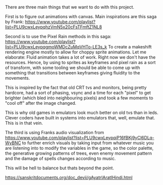 There are three main things that we want to do with this project.

First is to figure out animations with canvas. Main inspirations are this saga by Frank:
https://www.youtube.com/playlist?list=PLU9cwxLeypqhzVmN5x20cFsTFmftZ1NL8

Second is to use the Pixel Rain methods in this saga:
https://www.youtube.com/playlist?list=PLU9cwxLeypqgmoWMDcZuMqVHTo-LE3s_k
To create a makeshift rendering engine mostly to allow for choppy sprite animations. Let me elaborate: Fluid animation takes a lot of work. Right now we don't have the resources. Hence, by using to sprites as keyframes and pixel rain as a sort of transform, with some tooling we should be able to come up with something that transitions between keyframes giving fluidity to the movements.

This is inspired by the fact that old CRT tvs and monitors, being pretty hardcore, had a sort of phasing, vsync and a time for each "pixel" to get brighter (which bled into neighbouring pixels) and took a few moments to "cool off" after the image changed.

This is why old games in emulators look much better on old tvs than in leds. Clever coders have built in systems into emulators that, well, emulate that. This is in that vein.

The third is using Franks audio visualization from
https://www.youtube.com/playlist?list=PLU9cwxLeypqiP16fBKj9yCl6DLq-WyBNC
to further enrich visuals by taking input from whatever music you are listening into to modify the variables in the game, so the color palette, the generative growing patterns of trees, even enemy movement pattern and the damage of spells changes according to music.

This will be hell to balance but thats beyond the point.




https://sanskritdocuments.org/doc_devii/gAyatrIAratIHindi.html